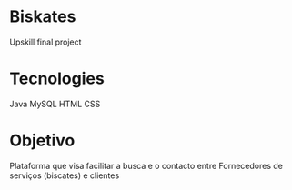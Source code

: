 # Biskates
Upskill final project

# Tecnologies
Java
MySQL
HTML
CSS

# Objetivo
Plataforma que visa facilitar a busca e o contacto entre Fornecedores de serviços (biscates) e clientes
